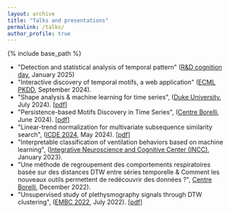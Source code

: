```yaml
---
layout: archive
title: "Talks and presentations"
permalink: /talks/
author_profile: true
---
```


{% include base_path %}

- "Detection and statistical analysis of temporal pattern" ([R&D cognition day](https://www.institut-cognition.com/journees-rt-cognition-28-janvier-2025/), January 2025)
- "Interactive discovery of temporal motifs, a web application" ([ECML PKDD](https://ecmlpkdd.org/2024/), September 2024).
- "Shape analysis & machine learning for time series", ([Duke University](https://duke.edu), July 2024). [<a href="https://thibaut-germain.github.io/files/talks/Duke_visiting.pdf">pdf</a>] 
- "Persistence-based Motifs Discovery in Time Series", ([Centre Borelli](https://centreborelli.ens-paris-saclay.fr/en), June 2024). [<a href="https://thibaut-germain.github.io/files/talks/MLDMA_25_06_2024.pdf">pdf</a>] 
- "Linear-trend normalization for multivariate subsequence similarity search", ([ICDE 2024](https://icde2024.github.io), May 2024). [<a href="https://thibaut-germain.github.io/files/talks/ICDE2024_lt_distance.pdf">pdf</a>] 
- "Interpretable classification of ventilation behaviors based on machine learning", ([Integrative Neuroscience and Cognitive Center (INCC)](https://incc-paris.fr/events/interpretable-classification-of-ventilation-behaviors-based-on-machine-learning-by-eric-krejci-and-thibaut-germain/), January 2023).
- "Une méthode de regroupement des comportements respiratoires basée sur des distances DTW entre séries temporelle \& Comment les nouveaux outils permettent de redécouvrir des données ?", [Centre Borelli](https://centreborelli.ens-paris-saclay.fr/fr/agenda/seminaire-mms-thibaut-germain-eric-krejci), December 2022).
- "Unsupervised study of plethysmography signals through DTW clustering", ([EMBC 2022](https://embc.embs.org/2022/), July 2022). [<a href="https://thibaut-germain.github.io/files/talks/EBMC_Presentation.pdf">pdf</a>] 


